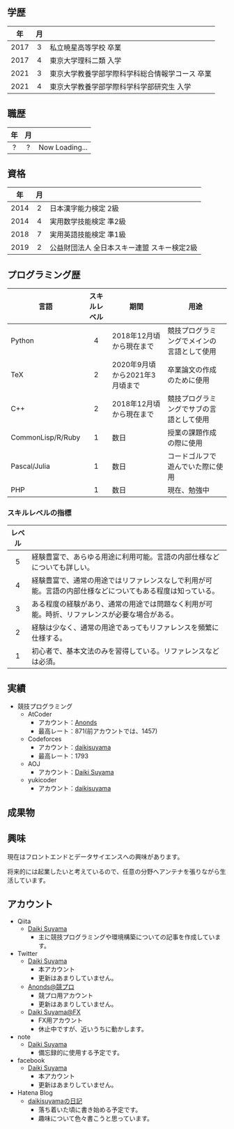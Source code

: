 ## 学歴

|年|月||
|:-:|:-:|---|
|2017|3|私立暁星高等学校 卒業|
|2017|4|東京大学理科二類 入学|
|2021|3|東京大学教養学部学際科学科総合情報学コース 卒業|
|2021|4|東京大学教養学部学際科学科学部研究生 入学|

## 職歴

|年|月||
|:-:|:-:|---|
|?|?|Now Loading...|

## 資格

|年|月||
|:-:|:-:|---|
|2014|2|日本漢字能力検定 2級|
|2014|4|実用数学技能検定 準2級|
|2018|7|実用英語技能検定 準1級|
|2019|2|公益財団法人 全日本スキー連盟 スキー検定2級|

## プログラミング歴

|言語|スキルレベル|期間|用途|
|---|:-:|---|---|
|Python|4|2018年12月頃から現在まで|競技プログラミングでメインの言語として使用|
|TeX|2|2020年9月頃から2021年3月頃まで|卒業論文の作成のために使用|
|C++|2|2018年12月頃から現在まで|競技プログラミングでサブの言語として使用|
|CommonLisp/R/Ruby|1|数日|授業の課題作成の際に使用|
|Pascal/Julia|1|数日|コードゴルフで遊んでいた際に使用|
|PHP|1|数日|現在、勉強中|

### スキルレベルの指標

|レベル||
|:-:|---|
|5|経験豊富で、あらゆる用途に利用可能。言語の内部仕様などについても詳しい。|
|4|経験豊富で、通常の用途ではリファレンスなしで利用が可能。言語の内部仕様などについてもある程度は知っている。|
|3|ある程度の経験があり、通常の用途では問題なく利用が可能。時折、リファレンスが必要な場合がある。|
|2|経験は少なく、通常の用途であってもリファレンスを頻繁に仕様する。|
|1|初心者で、基本文法のみを習得している。リファレンスなどは必須。|

## 実績

- 競技プログラミング
  - AtCoder
    - アカウント：[Anonds](https://atcoder.jp/users/Anonds)
    - 最高レート：871(前アカウントでは、1457)
  - Codeforces
    - アカウント：[daikisuyama](https://codeforces.com/profile/daikisuyama)
    - 最高レート：1793
  - AOJ
    - アカウント：[Daiki Suyama](https://judge.u-aizu.ac.jp/onlinejudge/user.jsp?id=daikisuyama)
  - yukicoder
    - アカウント：[daikisuyama](https://yukicoder.me/users/11092)

## 成果物



## 興味

現在はフロントエンドとデータサイエンスへの興味があります。

将来的には起業したいと考えているので、任意の分野へアンテナを張りながら生活しています。

## アカウント

- Qiita
  - [Daiki Suyama](https://qiita.com/DaikiSuyama)
    - 主に競技プログラミングや環境構築についての記事を作成しています。
- Twitter
  - [Daiki Suyama](https://twitter.com/daiki_suyama)
    - 本アカウント
    - 更新はあまりしていません。
  - [Anonds@競プロ](https://twitter.com/Anonds3)
    - 競プロ用アカウント
    - 更新はあまりしていません。
  - [Daiki Suyama@FX](https://twitter.com/daikisuyama_FX)
    - FX用アカウント
    - 休止中ですが、近いうちに動かします。
- note
  - [Daiki Suyama](https://note.com/daikisuyama)
    - 備忘録的に使用する予定です。
- facebook
  - [Daiki Suyama](https://www.facebook.com/profile.php?id=100015783183112)
    - 本アカウント
    - 更新はあまりしていません。
- Hatena Blog
  - [daikisuyamaの日記](https://daikisuyama.hatenablog.com/)
    - 落ち着いた頃に書き始める予定です。
    - 趣味について色々書こうと思っています。
   


